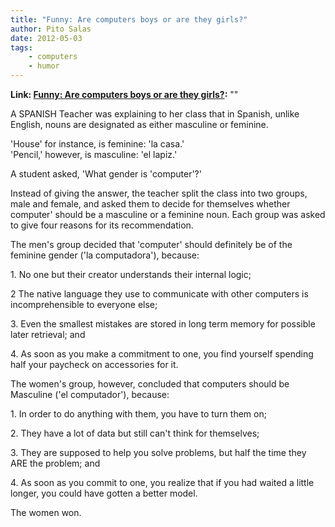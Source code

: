 ```yaml
---
title: "Funny: Are computers boys or are they girls?"
author: Pito Salas
date: 2012-05-03
tags:
    - computers
    - humor
---
```


**Link: [Funny: Are computers boys or are they girls?](None):** ""



A SPANISH Teacher was explaining to her class that in Spanish, unlike English,
nouns are designated as either masculine or feminine.

'House' for instance, is feminine: 'la casa.'  
'Pencil,' however, is masculine: 'el lapiz.'

A student asked, 'What gender is 'computer'?'

Instead of giving the answer, the teacher split the class into two groups,
male and female, and asked them to decide for themselves whether computer'
should be a masculine or a feminine noun. Each group was asked to give four
reasons for its recommendation.

The men's group decided that 'computer' should definitely be of the feminine
gender ('la computadora'), because:

1\. No one but their creator understands their internal logic;

2 The native language they use to communicate with other computers is
incomprehensible to everyone else;

3\. Even the smallest mistakes are stored in long term memory for possible
later retrieval; and

4\. As soon as you make a commitment to one, you find yourself spending half
your paycheck on accessories for it.

The women's group, however, concluded that computers should be Masculine ('el
computador'), because:

1\. In order to do anything with them, you have to turn them on;

2\. They have a lot of data but still can't think for themselves;

3\. They are supposed to help you solve problems, but half the time they ARE
the problem; and

4\. As soon as you commit to one, you realize that if you had waited a little
longer, you could have gotten a better model.

The women won.


